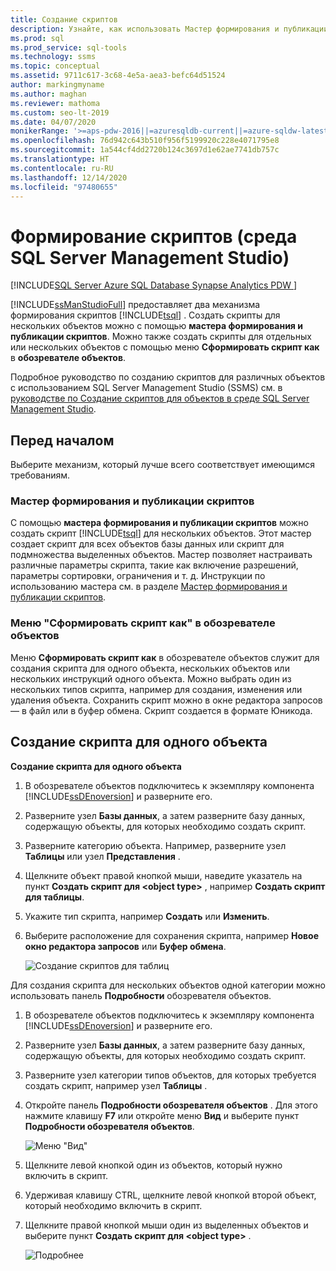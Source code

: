 ```yaml
---
title: Создание скриптов
description: Узнайте, как использовать Мастер формирования и публикации скриптов для создания скриптов Transact-SQL для нескольких объектов и как использовать меню "Скрипт" в обозревателе объектов для создания скриптов для отдельных или нескольких объектов.
ms.prod: sql
ms.prod_service: sql-tools
ms.technology: ssms
ms.topic: conceptual
ms.assetid: 9711c617-3c68-4e5a-aea3-befc64d51524
author: markingmyname
ms.author: maghan
ms.reviewer: mathoma
ms.custom: seo-lt-2019
ms.date: 04/07/2020
monikerRange: '>=aps-pdw-2016||=azuresqldb-current||=azure-sqldw-latest||>=sql-server-2016||>=sql-server-linux-2017||=azuresqldb-mi-current'
ms.openlocfilehash: 76d942c643b510f956f5199920c228e4071795e8
ms.sourcegitcommit: 1a544cf4dd2720b124c3697d1e62ae7741db757c
ms.translationtype: HT
ms.contentlocale: ru-RU
ms.lasthandoff: 12/14/2020
ms.locfileid: "97480655"
---
```

# <a name="generate-scripts-sql-server-management-studio"></a>Формирование скриптов (среда SQL Server Management Studio)

[!INCLUDE[SQL Server Azure SQL Database Synapse Analytics PDW ](../../includes/applies-to-version/sql-asdb-asdbmi-asa-pdw.md)]

[!INCLUDE[ssManStudioFull](../../includes/ssmanstudiofull-md.md)] предоставляет два механизма формирования скриптов [!INCLUDE[tsql](../../includes/tsql-md.md)] . Создать скрипты для нескольких объектов можно с помощью **мастера формирования и публикации скриптов**. Можно также создать скрипты для отдельных или нескольких объектов с помощью меню **Сформировать скрипт как** в **обозревателе объектов**.

Подробное руководство по созданию скриптов для различных объектов с использованием SQL Server Management Studio (SSMS) см. в [руководстве по Создание скриптов для объектов в среде SQL Server Management Studio](../tutorials/scripting-ssms.md).

## <a name="before-you-begin"></a>Перед началом

Выберите механизм, который лучше всего соответствует имеющимся требованиям. 

###  <a name="generate-and-publish-scripts-wizard"></a><a name="GenPubScriptWiz"></a> Мастер формирования и публикации скриптов

С помощью **мастера формирования и публикации скриптов** можно создать скрипт [!INCLUDE[tsql](../../includes/tsql-md.md)] для нескольких объектов. Этот мастер создает скрипт для всех объектов базы данных или скрипт для подмножества выделенных объектов. Мастер позволяет настраивать различные параметры скрипта, такие как включение разрешений, параметры сортировки, ограничения и т. д. Инструкции по использованию мастера см. в разделе [Мастер формирования и публикации скриптов](./generate-and-publish-scripts-wizard.md).
  
### <a name="object-explorer-script-as-menu"></a><a name="OEScriptAsMenu"></a> Меню "Сформировать скрипт как" в обозревателе объектов

Меню **Сформировать скрипт как** в обозревателе объектов служит для создания скрипта для одного объекта, нескольких объектов или нескольких инструкций одного объекта. Можно выбрать один из нескольких типов скрипта, например для создания, изменения или удаления объекта. Сохранить скрипт можно в окне редактора запросов — в файл или в буфер обмена. Скрипт создается в формате Юникода.

## <a name="to-generate-a-script-of-a-single-object"></a><a name="ScriptSingleObject"></a> Создание скрипта для одного объекта

**Создание скрипта для одного объекта**

1. В обозревателе объектов подключитесь к экземпляру компонента [!INCLUDE[ssDEnoversion](../../includes/ssdenoversion-md.md)] и разверните его.

2. Разверните узел **Базы данных**, а затем разверните базу данных, содержащую объекты, для которых необходимо создать скрипт.

3. Разверните категорию объекта. Например, разверните узел **Таблицы** или узел **Представления** .

4. Щелкните объект правой кнопкой мыши, наведите указатель на пункт **Создать скрипт для \<object type>** , например **Создать скрипт для таблицы**.

5. Укажите тип скрипта, например **Создать** или **Изменить**.

6. Выберите расположение для сохранения скрипта, например **Новое окно редактора запросов** или **Буфер обмена**.

    ![Создание скриптов для таблиц](media/generate-scripts-sql-server-management-studio/script-table.png)

Для создания скрипта для нескольких объектов одной категории можно использовать панель **Подробности** обозревателя объектов.

1. В обозревателе объектов подключитесь к экземпляру компонента [!INCLUDE[ssDEnoversion](../../includes/ssdenoversion-md.md)] и разверните его.

2. Разверните узел **Базы данных**, а затем разверните базу данных, содержащую объекты, для которых необходимо создать скрипт.

3. Разверните узел категории типов объектов, для которых требуется создать скрипт, например узел **Таблицы** .

4. Откройте панель **Подробности обозревателя объектов** . Для этого нажмите клавишу **F7** или откройте меню **Вид** и выберите пункт **Подробности обозревателя объектов**.

    ![Меню "Вид"](media/generate-scripts-sql-server-management-studio/object-explorer-details-view-menu.png)

5. Щелкните левой кнопкой один из объектов, который нужно включить в скрипт.

6. Удерживая клавишу CTRL, щелкните левой кнопкой второй объект, который необходимо включить в скрипт.

7. Щелкните правой кнопкой мыши один из выделенных объектов и выберите пункт **Создать скрипт для \<object type>** .

    ![Подробнее](media/generate-scripts-sql-server-management-studio/object-explorer-details.png)